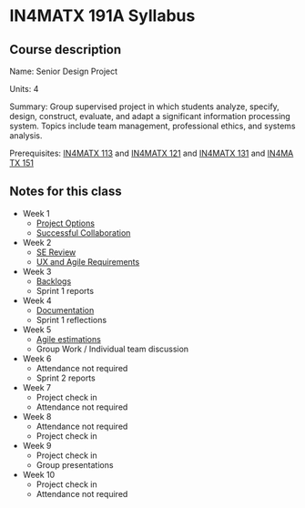 # IN4MATX 191A Syllabus

## Course description

Name: Senior Design Project

Units: 4

Summary: Group supervised project in which students analyze, specify, design, construct, evaluate, and adapt a significant information processing system. Topics include team management, professional ethics, and systems analysis.

Prerequisites: [IN4MATX 113](../../spring-2021/in4matx-113/syllabus.md) and [IN4MATX 121](../../fall-2021/in4matx-121/syllabus.md) and [IN4MATX 131](../../spring-2021/in4matx-131/syllabus.md) and [IN4MATX 151](../../fall-2022/in4matx-151/syllabus.md)

## Notes for this class

- Week 1
    - [Project Options](./week1/project-options.md)
    - [Successful Collaboration](./week1/successful-collaboration.md)
- Week 2
    - [SE Review](./week2/se-review.md)
    - [UX and Agile Requirements](./week2/ux-and-agile-requirements.md)
- Week 3
    - [Backlogs](./week3/backlogs.md)
    - Sprint 1 reports
- Week 4
    - [Documentation](./week4/documentation.md)
    - Sprint 1 reflections
- Week 5
    - [Agile estimations](./week5/agile-estimation.md)
    - Group Work / Individual team discussion
- Week 6
    - Attendance not required
    - Sprint 2 reports
- Week 7
    - Project check in
    - Attendance not required
- Week 8
    - Attendance not required
    - Project check in
- Week 9
    - Project check in
    - Group presentations
- Week 10
    - Project check in
    - Attendance not required
